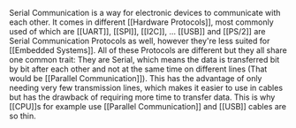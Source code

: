 Serial Communication is a way for electronic devices to communicate with each other. It comes in different [[Hardware Protocols]], most commonly used of which are [[UART]], [[SPI]], [[I2C]], ...
[[USB]] and [[PS/2]] are Serial Communication Protocols as well, however they're less suited for [[Embedded Systems]]. 
All of these Protocols are different but they all share one common trait: They are Serial, which means the data is transferred bit by bit after each other and not at the same time on different lines (That would be [[Parallel Communication]]). 
This has the advantage of only needing very few transmission lines, which makes it easier to use in cables but has the drawback of requiring more time to transfer data. 
This is why [[CPU]]s for example use [[Parallel Communication]] and [[USB]] cables are so thin.